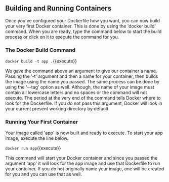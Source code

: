 ## Building and Running Containers

Once you've configured your Dockerfile how you want, you can now
build your very first Docker container. This is done by using the 'docker build'
command. When you are ready, type the command below to start the build process
or click on it to execute the command for you.

### The Docker Build Command

`docker build -t app .`{{execute}}

We gave the command above an argument to give our container a name. Passing the
'-t' argument and then a name for your container, then builds the image using
the name you passed. The same process can be done by using the '--tag' option as
well. Although, the name of your image must contain all lowercase letters and no
spaces or the command will not execute. The period at the very end of the
command tells Docker where to look for the Dockerfile. If you do not pass this
argument, Docker will look in your current present working directory by default.

### Running Your First Container

Your image called 'app' is now built and ready to execute. To start your app
image, execute the line below.

`docker run app`{{execute}}

This command will start your Docker container and since you passed the argument
'app' it will look for the app image and use that Dockerfile to run your
container. If you do not originally name your image, one will be created for you
and you can use that as well.
